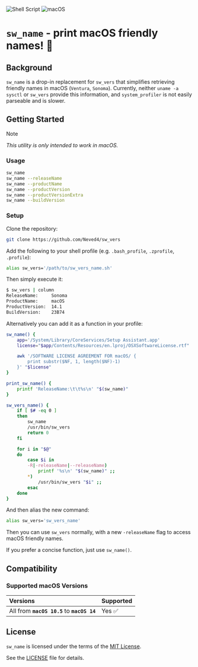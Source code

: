 ![Shell Script](https://img.shields.io/badge/Shell_Script-9DDE66?logo=gnubash&logoColor=000&style=for-the-badge)
![macOS](https://img.shields.io/badge/macOS-000000?style=for-the-badge&logo=apple&logoColor=fff)

# `sw_name` - print macOS friendly names! 🚀

## Background

`sw_name` is a drop-in replacement for `sw_vers` that simplifies retrieving
friendly names in macOS (`Ventura`, `Sonoma`). Currently, neither `uname -a`
`sysctl` or `sw_vers` provide this information, and `system_profiler` is not
easily parseable and is slower.

## Getting Started

> [!NOTE]
> _This utility is only intended to work in macOS._

### Usage

```sh
sw_name
sw_name --releaseName
sw_name --productName
sw_name --productVersion
sw_name --productVersionExtra
sw_name --buildVersion
```

### Setup

Clone the repository:
```sh
git clone https://github.com/Neved4/sw_vers
```

Add the following to your shell profile (e.g. `.bash_profile`, `.zprofile`,
`.profile`):
```sh
alias sw_vers='/path/to/sw_vers_name.sh'
```

Then simply execute it:
```sh
$ sw_vers | column
ReleaseName:     Sonoma
ProductName:     macOS
ProductVersion:  14.1
BuildVersion:    23B74
```

Alternatively you can add it as a function in your profile:
```sh
sw_name() {
    app='/System/Library/CoreServices/Setup Assistant.app'
    license="$app/Contents/Resources/en.lproj/OSXSoftwareLicense.rtf"

    awk '/SOFTWARE LICENSE AGREEMENT FOR macOS/ {
        print substr($NF, 1, length($NF)-1)
    }' "$license"
}

print_sw_name() {
    printf 'ReleaseName:\t\t%s\n' "$(sw_name)"
}

sw_vers_name() {
    if [ $# -eq 0 ]
    then
        sw_name
        /usr/bin/sw_vers
        return 0
    fi

    for i in "$@"
    do
        case $i in
        -R|-releaseName|--releaseName)
            printf '%s\n' "$(sw_name)" ;;
        *)
            /usr/bin/sw_vers "$i" ;;
        esac
    done
}
```

And then alias the new command:
```sh
alias sw_vers='sw_vers_name'
```

Then you can use `sw_vers` normally, with a new `-releaseName` flag to
access macOS friendly names.

If you prefer a concise function, just use `sw_name()`.

## Compatibility

### Supported macOS Versions

| Versions                                     | Supported |
| :------------------------------------------- | :-------- |
| All from **`macOS 10.5`** to **`macOS 14`** | Yes ✅     |

## License

`sw_name` is licensed under the terms of the [MIT License].
   
See the [LICENSE](LICENSE) file for details.

[MIT License]: https://opensource.org/license/mit/
